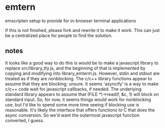 # emtern
emscripten setup to provide for in-browser terminal applications

If this is not finished, please fork and rewrite it to make it work.  This can just be a centralized place for people to find the solution.


## notes
It looks like a good way to do this is would be to make a javascript library to replace src/library_tty.js, and
the beginning of that is implemented by copying and modifying into library_emterm.js.
However, stdin and stdout are treated as if they are nonblocking.  The c/c++ library functions appear to assume
that they are blocking; unsure.
It seems 'asyncify' is a way to make c/c++ code wait for javascript callbacks, if needed.
	The underlying standard library appears to assume that (FILE *)->read(f, &c, 1) will block on standard input.
So, for now, it seems things would work for nonblocking use, but I'd like to spend some more time seeing if blocking use is reasonable.
  It's likely the interface that offers functions to C that
  does the async conversion.  So we'd want the outermost javascript
  function converted, I guess.
